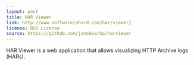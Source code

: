 ```yaml
---
layout: post
title: HAR Viewer
link: http://www.softwareishard.com/har/viewer/
license: BSD License
source: https://github.com/janodvarko/harviewer
---
```


HAR Viewer is a web application that allows visualizing HTTP Archive logs (HARs).
